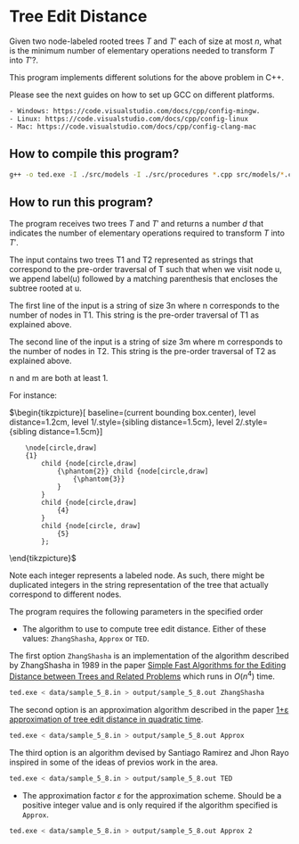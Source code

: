 # Tree Edit Distance

Given two node-labeled rooted trees $T$ and $T'$ each of size at most $n$, what is
the minimum number of elementary operations needed to transform $T$ into $T'$?.

This program implements different solutions for the above problem in C++.

Please see the next guides on how to set up GCC on different platforms.

    - Windows: https://code.visualstudio.com/docs/cpp/config-mingw.
    - Linux: https://code.visualstudio.com/docs/cpp/config-linux
    - Mac: https://code.visualstudio.com/docs/cpp/config-clang-mac

## How to compile this program?

```sh
g++ -o ted.exe -I ./src/models -I ./src/procedures *.cpp src/models/*.cpp src/procedures/*.cpp
```

## How to run this program?

The program receives two trees $T$ and $T'$ and returns a number $d$ that indicates the number of elementary
operations required to transform $T$ into $T'$.

The input contains two trees T1 and T2 represented as strings that correspond
to the pre-order traversal of T such that when we visit node u, we append
label(u) followed by a matching parenthesis that encloses the subtree rooted at u.

The first line of the input is a string of size 3n where n corresponds to the number 
of nodes in T1. This string is the pre-order traversal of T1 as explained above.

The second line of the input is a string of size 3m where m corresponds to the number
of nodes in T2. This string is the pre-order traversal of T2 as explained above.

n and m are both at least 1.

For instance:

$\begin{tikzpicture}[
        baseline=(current bounding box.center),
        level distance=1.2cm,
        level 1/.style={sibling distance=1.5cm},
        level 2/.style={sibling distance=1.5cm}]

        \node[circle,draw] 
        {1} 
            child {node[circle,draw] 
                {\phantom{2}} child {node[circle,draw] 
                    {\phantom{3}}
                }
            }
            child {node[circle,draw] 
                {4}
            }
            child {node[circle, draw]
                {5}
            };
\end{tikzpicture}$

Note each integer represents a labeled node. As such, there might be duplicated integers
in the string representation of the tree that actually correspond to different nodes.

The program requires the following parameters in the specified order

- The algorithm to use to compute tree edit distance. Either of these values: `ZhangShasha`, `Approx` or `TED`.

The first option `ZhangShasha` is an implementation of the algorithm described by ZhangShasha in 1989 in the paper
[Simple Fast Algorithms for the Editing Distance between Trees and Related Problems](https://www.proquest.com/docview/919771926) which
runs in $O(n^4)$ time.

```sh
ted.exe < data/sample_5_8.in > output/sample_5_8.out ZhangShasha
```

The second option is an approximation algorithm described in the paper [1+ε approximation of tree edit distance in quadratic time](https://dl.acm.org/doi/10.1145/3313276.3316388).

```sh
ted.exe < data/sample_5_8.in > output/sample_5_8.out Approx
```

The third option is an algorithm devised by Santiago Ramirez and Jhon Rayo inspired in some of the ideas of previos work in the area.

```sh
ted.exe < data/sample_5_8.in > output/sample_5_8.out TED
```

- The approximation factor $\varepsilon$ for the approximation scheme. Should be a positive integer value and is only required if the algorithm specified is `Approx`.


```sh
ted.exe < data/sample_5_8.in > output/sample_5_8.out Approx 2
```
